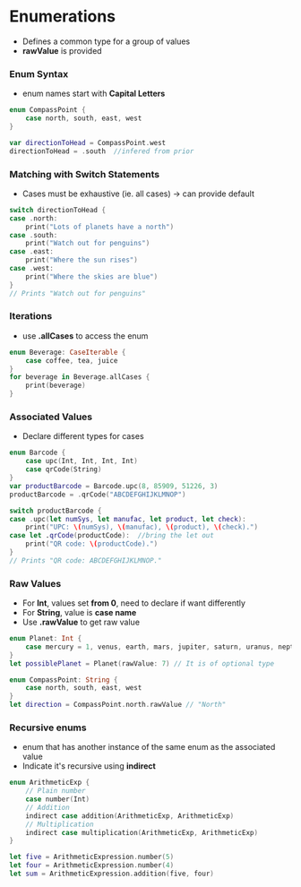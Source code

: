 # Enumerations
* Defines a common type for a group of values
* **rawValue** is provided

### Enum Syntax

*  enum names start with **Capital Letters**
```swift
enum CompassPoint { 
	case north, south, east, west
} 

var directionToHead = CompassPoint.west
directionToHead = .south  //infered from prior
```

### Matching with Switch Statements
* Cases must be exhaustive (ie. all cases) -> can provide default
```swift
switch directionToHead {
case .north:
    print("Lots of planets have a north")
case .south:
    print("Watch out for penguins")
case .east:
    print("Where the sun rises")
case .west:
    print("Where the skies are blue")
}
// Prints "Watch out for penguins"
```

### Iterations
*  use **.allCases** to access the enum
```swift
enum Beverage: CaseIterable {
    case coffee, tea, juice
}
for beverage in Beverage.allCases {
    print(beverage)
}
```

### Associated Values
* Declare different types for cases
```swift
enum Barcode { 
	case upc(Int, Int, Int, Int) 
	case qrCode(String) 
} 
var productBarcode = Barcode.upc(8, 85909, 51226, 3)
productBarcode = .qrCode("ABCDEFGHIJKLMNOP")

switch productBarcode {
case .upc(let numSys, let manufac, let product, let check):
    print("UPC: \(numSys), \(manufac), \(product), \(check).")
case let .qrCode(productCode): 	//bring the let out
    print("QR code: \(productCode).")
}
// Prints "QR code: ABCDEFGHIJKLMNOP."
```

### Raw Values
* For **Int**, values set **from 0**, need to declare if want differently
* For **String**, value is **case name**
* Use **.rawValue** to get raw value
```swift
enum Planet: Int { 
	case mercury = 1, venus, earth, mars, jupiter, saturn, uranus, neptune 
} 
let possiblePlanet = Planet(rawValue: 7) // It is of optional type

enum CompassPoint: String {
    case north, south, east, west
}
let direction = CompassPoint.north.rawValue // "North"
```

### Recursive enums

* enum that has another instance of the same enum as the associated value
* Indicate it's recursive using **indirect**

```swift
enum ArithmeticExp {
  	// Plain number
    case number(Int)
  	// Addition 
    indirect case addition(ArithmeticExp, ArithmeticExp)
  	// Multiplication
    indirect case multiplication(ArithmeticExp, ArithmeticExp)
}

let five = ArithmeticExpression.number(5)
let four = ArithmeticExpression.number(4)
let sum = ArithmeticExpression.addition(five, four)
```

